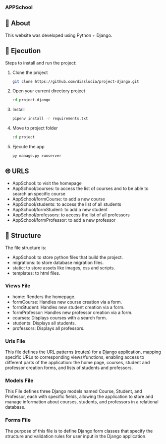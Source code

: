 <br />

### APPSchool

## 🔎 About

This website was developed using Python + Django.

## 🚀 Ejecution

Steps to install and run the project:

1. Clone the project
   ```sh
   git clone https://github.com/diaslucia/project-django.git
   ```
2. Open your current directory project
   ```sh
   cd project-django
   ```
3. Install
   ```sh
   pipenv install -r requirements.txt
   ```
4. Move to project folder

   ```sh
   cd project
   ```

5. Ejecute the app

   ```sh
   py manage.py runserver
   ```

## 🌐 URLS

- AppSchool: to visit the homepage
- AppSchool/courses: to access the list of courses and to be able to search an specific course
- AppSchool/formCourse: to add a new course
- AppSchool/students: to access the list of all students
- AppSchool/formStudent: to add a new student
- AppSchool/professors: to access the list of all professors
- AppSchool/formProfessor: to add a new professor

## 📂 Structure

The file structure is:

- AppSchool: to store python files that build the project.
- migrations: to store database migration files.
- static: to store assets like images, css and scripts.
- templates: to html files.

### Views File

- home: Renders the homepage.
- formCourse: Handles new course creation via a form.
- formStudent: Handles new student creation via a form.
- formProfessor: Handles new professor creation via a form.
- courses: Displays courses with a search form.
- students: Displays all students.
- professors: Displays all professors.

### Urls File

This file defines the URL patterns (routes) for a Django application, mapping specific URLs to corresponding views/functions, enabling access to different parts of the application: the home page, courses, student and professor creation forms, and lists of students and professors.

### Models File

This File defines three Django models named Course, Student, and Professor, each with specific fields, allowing the application to store and manage information about courses, students, and professors in a relational database.

### Forms File

The purpose of this file is to define Django form classes that specify the structure and validation rules for user input in the Django application.
